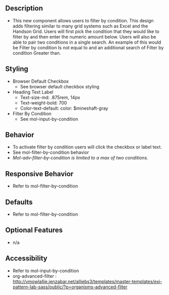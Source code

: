 ## Description
* This new component allows users to filter by condition. This design adds filtering similar to many grid systems such as Excel and the Handson Grid. Users will first pick the condition that they would like to filter by and then enter the numeric amount below. Users will also be able to pair two conditions in a single search. An example of this would be Filter by condition Is not equal to and an additional search of Filter by condition Greater than. 

## Styling
* Browser Default Checkbox
	* See browser default checkbox styling 
* Heading Text Label
	* Text-size-md: .875rem, 14px 
	* Text-weight-bold: 700 
	* Color-text-default: color: $mineshaft-gray
* Filter By Condition
	* See mol-input-by-condition



## Behavior
* To activate filter by condition users will click the checkbox or label text.
* See mol-filter-by-condition behavior
* *Mol-adv-filter-by-condition is limited to a max of two conditions.*



## Responsive Behavior
* Refer to mol-filter-by-condition 


## Defaults
* Refer to mol-filter-by-condition 


## Optional Features
* n/a 


## Accessibility
* Refer to mol-input-by-condition
* org-advanced-filter : http://vmowlallie.jenzabar.net/alliebs3/templates/master-templates/exi-pattern-lab-sass/public/?p=organisms-advanced-filter

